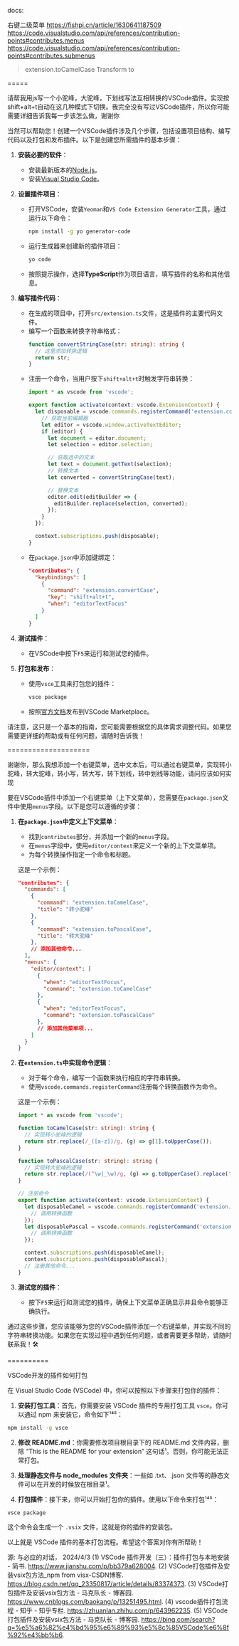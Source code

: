 docs:

右键二级菜单
https://fishpi.cn/article/1630641187509
https://code.visualstudio.com/api/references/contribution-points#contributes.menus
https://code.visualstudio.com/api/references/contribution-points#contributes.submenus

>extension.toCamelCase
>Transform to

=====

请帮我用js写一个小驼峰，大驼峰，下划线写法互相转换的VSCode插件。实现按shift+alt+t自动在这几种模式下切换。我完全没有写过VSCode插件，所以你可能需要详细告诉我每一步该怎么做，谢谢你

当然可以帮助您！创建一个VSCode插件涉及几个步骤，包括设置项目结构、编写代码以及打包和发布插件。以下是创建您所需插件的基本步骤：

1. **安装必要的软件**：
   - 安装最新版本的[Node.js](https://nodejs.org/)。
   - 安装[Visual Studio Code](https://code.visualstudio.com/)。

2. **设置插件项目**：
   - 打开VSCode，安装`Yeoman`和`VS Code Extension Generator`工具，通过运行以下命令：
     ```bash
     npm install -g yo generator-code
     ```
   - 运行生成器来创建新的插件项目：
     ```bash
     yo code
     ```
   - 按照提示操作，选择**TypeScript**作为项目语言，填写插件的名称和其他信息。

3. **编写插件代码**：
   - 在生成的项目中，打开`src/extension.ts`文件，这是插件的主要代码文件。
   - 编写一个函数来转换字符串格式：
     ```typescript
     function convertStringCase(str: string): string {
       // 这里添加转换逻辑
       return str;
     }
     ```
   - 注册一个命令，当用户按下`shift+alt+t`时触发字符串转换：
     ```typescript
     import * as vscode from 'vscode';

     export function activate(context: vscode.ExtensionContext) {
       let disposable = vscode.commands.registerCommand('extension.convertCase', () => {
         // 获取当前编辑器
         let editor = vscode.window.activeTextEditor;
         if (editor) {
           let document = editor.document;
           let selection = editor.selection;

           // 获取选中的文本
           let text = document.getText(selection);
           // 转换文本
           let converted = convertStringCase(text);

           // 替换文本
           editor.edit(editBuilder => {
             editBuilder.replace(selection, converted);
           });
         }
       });

       context.subscriptions.push(disposable);
     }
     ```
   - 在`package.json`中添加键绑定：
     ```json
     "contributes": {
       "keybindings": [
         {
           "command": "extension.convertCase",
           "key": "shift+alt+t",
           "when": "editorTextFocus"
         }
       ]
     }
     ```

4. **测试插件**：
   - 在VSCode中按下`F5`来运行和测试您的插件。

5. **打包和发布**：
   - 使用`vsce`工具来打包您的插件：
     ```bash
     vsce package
     ```
   - 按照[官方文档](https://code.visualstudio.com/api/working-with-extensions/publishing-extension)发布到VSCode Marketplace。

请注意，这只是一个基本的指南，您可能需要根据您的具体需求调整代码。如果您需要更详细的帮助或有任何问题，请随时告诉我！

====================

谢谢你，那么我想添加一个右键菜单，选中文本后，可以通过右键菜单，实现转小驼峰，转大驼峰，转小写，转大写，转下划线，转中划线等功能，请问应该如何实现

要在VSCode插件中添加一个右键菜单（上下文菜单），您需要在`package.json`文件中使用`menus`字段。以下是您可以遵循的步骤：

1. **在`package.json`中定义上下文菜单**：
   - 找到`contributes`部分，并添加一个新的`menus`字段。
   - 在`menus`字段中，使用`editor/context`来定义一个新的上下文菜单项。
   - 为每个转换操作指定一个命令和标题。

   这是一个示例：
   ```json
   "contributes": {
     "commands": [
       {
         "command": "extension.toCamelCase",
         "title": "转小驼峰"
       },
       {
         "command": "extension.toPascalCase",
         "title": "转大驼峰"
       },
       // 添加其他命令...
     ],
     "menus": {
       "editor/context": [
         {
           "when": "editorTextFocus",
           "command": "extension.toCamelCase"
         },
         {
           "when": "editorTextFocus",
           "command": "extension.toPascalCase"
         },
         // 添加其他菜单项...
       ]
     }
   }
   ```

2. **在`extension.ts`中实现命令逻辑**：
   - 对于每个命令，编写一个函数来执行相应的字符串转换。
   - 使用`vscode.commands.registerCommand`注册每个转换函数作为命令。

   这是一个示例：
   ```typescript
   import * as vscode from 'vscode';

   function toCamelCase(str: string): string {
     // 实现转小驼峰的逻辑
     return str.replace(/_([a-z])/g, (g) => g[1].toUpperCase());
   }

   function toPascalCase(str: string): string {
     // 实现转大驼峰的逻辑
     return str.replace(/(^\w|_\w)/g, (g) => g.toUpperCase().replace('_', ''));
   }

   // 注册命令
   export function activate(context: vscode.ExtensionContext) {
     let disposableCamel = vscode.commands.registerCommand('extension.toCamelCase', () => {
       // 调用转换函数
     });
     let disposablePascal = vscode.commands.registerCommand('extension.toPascalCase', () => {
       // 调用转换函数
     });

     context.subscriptions.push(disposableCamel);
     context.subscriptions.push(disposablePascal);
     // 注册其他命令...
   }
   ```

3. **测试您的插件**：
   - 按下`F5`来运行和测试您的插件，确保上下文菜单正确显示并且命令能够正确执行。

通过这些步骤，您应该能够为您的VSCode插件添加一个右键菜单，并实现不同的字符串转换功能。如果您在实现过程中遇到任何问题，或者需要更多帮助，请随时联系我！🛠️

==========

VSCode开发的插件如何打包

在 Visual Studio Code (VSCode) 中，你可以按照以下步骤来打包你的插件：

1. **安装打包工具**：首先，你需要安装 VSCode 插件的专用打包工具 `vsce`。你可以通过 npm 来安装它，命令如下¹⁴⁵：
```bash
npm install -g vsce
```
2. **修改 README.md**：你需要修改项目根目录下的 README.md 文件内容，删除 “This is the README for your extension” 这句话¹。否则，你可能无法正常打包。

3. **处理静态文件与 node_modules 文件夹**：一些如 .txt、.json 文件等的静态文件可以在开发的时候放在根目录¹。

4. **打包插件**：接下来，你可以开始打包你的插件。使用以下命令来打包¹⁴⁵：
```bash
vsce package
```
这个命令会生成一个 `.vsix` 文件，这就是你的插件的安装包。

以上就是 VSCode 插件的基本打包流程。希望这个答案对你有所帮助！

源: 与必应的对话， 2024/4/3
(1) VSCode 插件开发（三）：插件打包与本地安装 - 简书. https://www.jianshu.com/p/bb379a628004.
(2) VSCode打包插件及安装vsix包方法_npm from visx-CSDN博客. https://blog.csdn.net/qq_23350817/article/details/83374373.
(3) VSCode打包插件及安装vsix包方法 - 马克队长 - 博客园. https://www.cnblogs.com/baokang/p/13251495.html.
(4) vscode插件打包流程 - 知乎 - 知乎专栏. https://zhuanlan.zhihu.com/p/643962235.
(5) VSCode打包插件及安装vsix包方法 - 马克队长 - 博客园. https://bing.com/search?q=%e5%a6%82%e4%bd%95%e6%89%93%e5%8c%85VSCode%e6%8f%92%e4%bb%b6.

